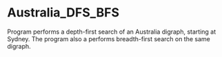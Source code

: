# Australia_DFS_BFS

Program performs a depth-first search of an Australia digraph, starting at Sydney. The program also a performs breadth-first search on the same digraph.

